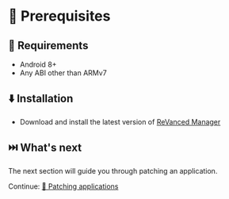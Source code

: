 # 💼 Prerequisites

## 📝 Requirements

- Android 8+
- Any ABI other than ARMv7

## ⬇️ Installation

- Download and install the latest version of [ReVanced Manager](https://github.com/revanced/revanced-manager/releases/latest)

## ⏭️ What's next

The next section will guide you through patching an application.

Continue: [🧩 Patching applications](1_patching-applications.md)